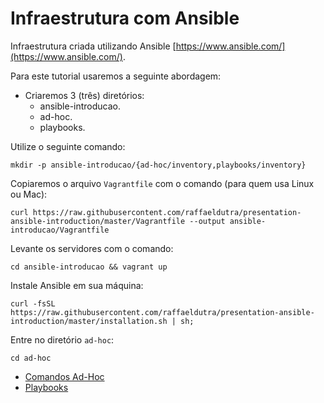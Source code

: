 # Infraestrutura com Ansible

Infraestrutura criada utilizando Ansible [https://www.ansible.com/](https://www.ansible.com/).

Para este tutorial usaremos a seguinte abordagem:

* Criaremos 3 (três) diretórios:
  * ansible-introducao.
  * ad-hoc.
  * playbooks.

Utilize o seguinte comando:

```shell
mkdir -p ansible-introducao/{ad-hoc/inventory,playbooks/inventory}
```

Copiaremos o arquivo `Vagrantfile` com o comando (para quem usa Linux ou Mac):

```shell
curl https://raw.githubusercontent.com/raffaeldutra/presentation-ansible-introduction/master/Vagrantfile --output ansible-introducao/Vagrantfile
```

Levante os servidores com o comando:

```shell
cd ansible-introducao && vagrant up
```

Instale Ansible em sua máquina:

```shell
curl -fsSL https://raw.githubusercontent.com/raffaeldutra/presentation-ansible-introduction/master/installation.sh | sh;
```

Entre no diretório `ad-hoc`:

```shell
cd ad-hoc
```

* [Comandos Ad-Hoc](docs/ad-hoc/_overview.md)
* [Playbooks](docs/playbooks/_overview.md)